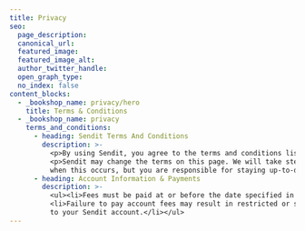 ```yaml
---
title: Privacy
seo:
  page_description:
  canonical_url:
  featured_image:
  featured_image_alt:
  author_twitter_handle:
  open_graph_type:
  no_index: false
content_blocks:
  - _bookshop_name: privacy/hero
    title: Terms & Conditions
  - _bookshop_name: privacy
    terms_and_conditions:
      - heading: Sendit Terms And Conditions
        description: >-
          <p>By using Sendit, you agree to the terms and conditions listed on this page.</p>
          <p>Sendit may change the terms on this page. We will take steps to notify you
          when this occurs, but you are responsible for staying up-to-date with these changes.</p>
      - heading: Account Information & Payments
        description: >-
          <ul><li>Fees must be paid at or before the date specified in your payment plan.</li>
          <li>Failure to pay account fees may result in restricted or suspended access
          to your Sendit account.</li></ul>
---
```

